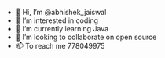 - 👋 Hi, I’m @abhishek_jaiswal
- 👀 I’m interested in coding
- 🌱 I’m currently learning Java
- 💞️ I’m looking to collaborate on open source
- 📫 To reach me 778049975

<!---
abhishekajswl/abhishekajswl is a ✨ special ✨ repository because its `README.md` (this file) appears on your GitHub profile.
You can click the Preview link to take a look at your changes.
--->
